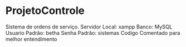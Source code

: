 # ProjetoControle
Sistema de ordens de serviço.
Servidor Local: xampp
Banco: MySQL
Usuario Padrão: betha
Senha Padrão: sistemas
Codigo Comentado para melhor entendimento
